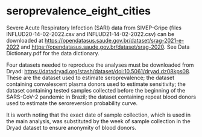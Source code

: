 # seroprevalence_eight_cities
Severe Acute Respiratory Infection (SARI) data from SIVEP-Gripe (files INFLUD20-14-02-2022.csv and INFLUD21-14-02-2022.csv) can be downloaded at https://opendatasus.saude.gov.br/dataset/srag-2021-e-2022 and https://opendatasus.saude.gov.br/dataset/srag-2020.
See Data Dictionary.pdf for the data dictionary.

Four datasets needed to reproduce the analyses must be downloaded from Dryad: https://datadryad.org/stash/dataset/doi:10.5061/dryad.dz08kps08. These are the dataset used to estimate seroprevalence; the dataset containing convalescent plasma donors used to estimate sensitivity; the dataset containing tested samples collected before the beginning of the SARS-CoV-2 pandemic in Brazil; the dataset containing repeat blood donors used to estimate the seroreversion probability curve. 

It is worth noting that the exact date of sample collection, which is used in the main analysis, was substituted by the week of sample collection in the Dryad dataset to ensure anonymity of blood donors.
